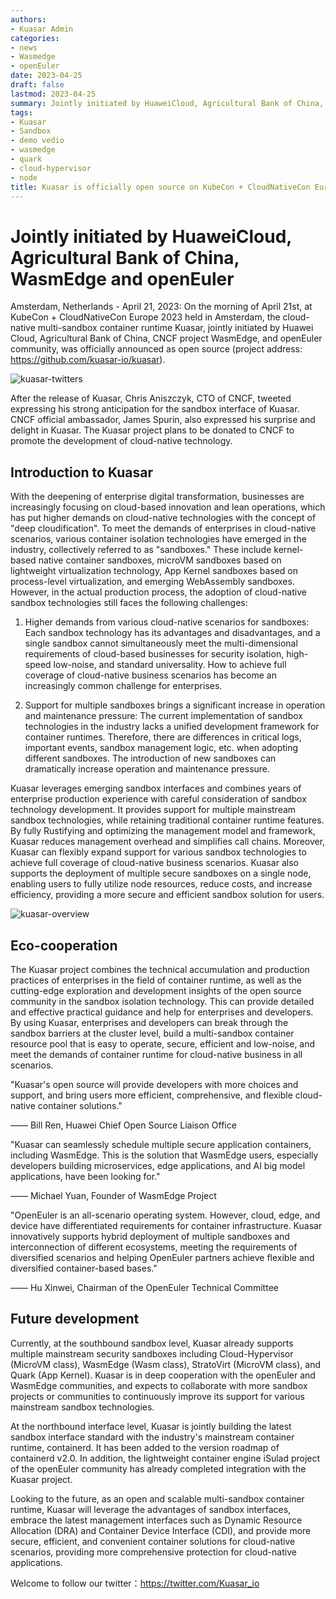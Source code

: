 ```yaml
---
authors:
- Kuasar Admin
categories:
- news
- Wasmedge
- openEuler
date: 2023-04-25
draft: false
lastmod: 2023-04-25
summary: Jointly initiated by HuaweiCloud, Agricultural Bank of China, WasmEdge and openEuler
tags:
- Kuasar
- Sandbox
- demo vedio
- wasmedge
- quark
- cloud-hypervisor
- node
title: Kuasar is officially open source on KubeCon + CloudNativeCon Europe 2023
---
```


# Jointly initiated by HuaweiCloud, Agricultural Bank of China, WasmEdge and openEuler

Amsterdam, Netherlands - April 21, 2023: On the morning of April 21st, at KubeCon + CloudNativeCon Europe 2023 held in Amsterdam, the cloud-native multi-sandbox container runtime Kuasar, jointly initiated by Huawei Cloud, Agricultural Bank of China, CNCF project WasmEdge, and openEuler community, was officially announced as open source (project address: https://github.com/kuasar-io/kuasar).

![kuasar-twitters](/img/blog/kuasar-joint-opensource/kuasar-twitters.png)

After the release of Kuasar, Chris Aniszczyk, CTO of CNCF, tweeted expressing his strong anticipation for the sandbox interface of Kuasar. CNCF official ambassador, James Spurin, also expressed his surprise and delight in Kuasar. The Kuasar project plans to be donated to CNCF to promote the development of cloud-native technology.

## Introduction to Kuasar

With the deepening of enterprise digital transformation, businesses are increasingly focusing on cloud-based innovation and lean operations, which has put higher demands on cloud-native technologies with the concept of "deep cloudification". To meet the demands of enterprises in cloud-native scenarios, various container isolation technologies have emerged in the industry, collectively referred to as "sandboxes." These include kernel-based native container sandboxes, microVM sandboxes based on lightweight virtualization technology, App Kernel sandboxes based on process-level virtualization, and emerging WebAssembly sandboxes. However, in the actual production process, the adoption of cloud-native sandbox technologies still faces the following challenges:

1. Higher demands from various cloud-native scenarios for sandboxes: Each sandbox technology has its advantages and disadvantages, and a single sandbox cannot simultaneously meet the multi-dimensional requirements of cloud-based businesses for security isolation, high-speed low-noise, and standard universality. How to achieve full coverage of cloud-native business scenarios has become an increasingly common challenge for enterprises.

2. Support for multiple sandboxes brings a significant increase in operation and maintenance pressure: The current implementation of sandbox technologies in the industry lacks a unified development framework for container runtimes. Therefore, there are differences in critical logs, important events, sandbox management logic, etc. when adopting different sandboxes. The introduction of new sandboxes can dramatically increase operation and maintenance pressure.

Kuasar leverages emerging sandbox interfaces and combines years of enterprise production experience with careful consideration of sandbox technology development. It provides support for multiple mainstream sandbox technologies, while retaining traditional container runtime features. By fully Rustifying and optimizing the management model and framework, Kuasar reduces management overhead and simplifies call chains. Moreover, Kuasar can flexibly expand support for various sandbox technologies to achieve full coverage of cloud-native business scenarios. Kuasar also supports the deployment of multiple secure sandboxes on a single node, enabling users to fully utilize node resources, reduce costs, and increase efficiency, providing a more secure and efficient sandbox solution for users.

![kuasar-overview](/img/blog/kuasar-joint-opensource/kuasar-overview.png)

## Eco-cooperation

The Kuasar project combines the technical accumulation and production practices of enterprises in the field of container runtime, as well as the cutting-edge exploration and development insights of the open source community in the sandbox isolation technology. This can provide detailed and effective practical guidance and help for enterprises and developers. By using Kuasar, enterprises and developers can break through the sandbox barriers at the cluster level, build a multi-sandbox container resource pool that is easy to operate, secure, efficient and low-noise, and meet the demands of container runtime for cloud-native business in all scenarios.

"Kuasar's open source will provide developers with more choices and support, and bring users more efficient, comprehensive, and flexible cloud-native container solutions."


—— Bill Ren, Huawei Chief Open Source Liaison Office

"Kuasar can seamlessly schedule multiple secure application containers, including WasmEdge. This is the solution that WasmEdge users, especially developers building microservices, edge applications, and AI big model applications, have been looking for."


—— Michael Yuan, Founder of WasmEdge Project

"OpenEuler is an all-scenario operating system. However, cloud, edge, and device have differentiated requirements for container infrastructure. Kuasar innovatively supports hybrid deployment of multiple sandboxes and interconnection of different ecosystems, meeting the requirements of diversified scenarios and helping OpenEuler partners achieve flexible and diversified container-based bases."


—— Hu Xinwei, Chairman of the OpenEuler Technical Committee

## Future development

Currently, at the southbound sandbox level, Kuasar already supports multiple mainstream security sandboxes including Cloud-Hypervisor (MicroVM class), WasmEdge (Wasm class), StratoVirt (MicroVM class), and Quark (App Kernel). Kuasar is in deep cooperation with the openEuler and WasmEdge communities, and expects to collaborate with more sandbox projects or communities to continuously improve its support for various mainstream sandbox technologies.

At the northbound interface level, Kuasar is jointly building the latest sandbox interface standard with the industry's mainstream container runtime, containerd. It has been added to the version roadmap of containerd v2.0. In addition, the lightweight container engine iSulad project of the openEuler community has already completed integration with the Kuasar project.

Looking to the future, as an open and scalable multi-sandbox container runtime, Kuasar will leverage the advantages of sandbox interfaces, embrace the latest management interfaces such as Dynamic Resource Allocation (DRA) and Container Device Interface (CDI), and provide more secure, efficient, and convenient container solutions for cloud-native scenarios, providing more comprehensive protection for cloud-native applications.

Welcome to follow our twitter：https://twitter.com/Kuasar_io